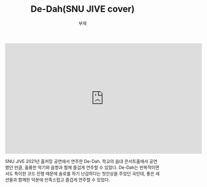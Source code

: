 ﻿---
layout: post
title:  "De-Dah(SNU JIVE cover)"
subtitle:   "부제"
categories: music
tags: my_performances
comments: true

---

<iframe width="640" height="360" src="https://www.youtube.com/embed/hyu8Wp3ZcSo" title="YouTube video player" frameborder="0" allow="accelerometer; autoplay; clipboard-write; encrypted-media; gyroscope; picture-in-picture" allowfullscreen></iframe>



SNU JIVE 2021년 홈커밍 공연에서 연주한 De-Dah. 학교의 음대 콘서트홀에서 공연했던 만큼, 훌륭한 악기와 음향과 함께 즐겁게 연주할 수 있었다. De-Dah는 반복적이면서도 특이한 코드 진행 때문에 솔로를 하기 난감하다는 첫인상을 주었던 곡인데, 좋은 세션들과 함께한 덕분에 만족스럽고 즐겁게 연주할 수 있었다.
